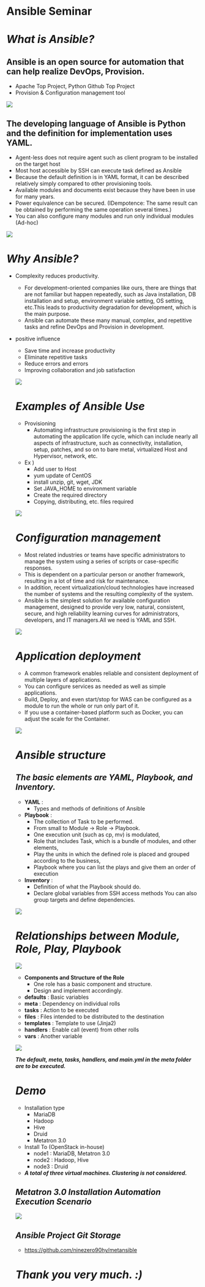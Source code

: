 # Ansible Seminar

# ***What is Ansible?***

## **Ansible is an open source for automation that can help realize DevOps, Provision.**

- Apache Top Project, Python Github Top Project
- Provision & Configuration management tool

![](Untitled-11e1d4b7-aa0b-4070-a507-869f7153d4d3.png)

## **The developing language of Ansible is Python and the definition for implementation uses YAML.**

- Agent-less does not require agent such as client program to be installed on the target host
- Most host accessible by SSH can execute task defined as Ansible
- Because the default definition is in YAML format, it can be described relatively simply compared to other provisioning tools.
- Available modules and documents exist because they have been in use for many years.
- Power equivalence can be secured. (IDempotence: The same result can be obtained by performing the same operation several times.)
- You can also configure many modules and run only individual modules (Ad-hoc)

![](Untitled-cd955572-d6c5-40b3-958c-1a6796ef11df.png)

# ***Why Ansible?***

- Complexity reduces productivity.
   - For development-oriented companies like ours, there are things that are not familiar but happen repeatedly, such as Java installation, DB installation and setup, environment variable setting, OS setting, etc.This leads to productivity degradation for development, which is the main purpose.
    - Ansible can automate these many manual, complex, and repetitive tasks and refine DevOps and Provision in development.
- positive influence
   - Save time and increase productivity
    - Eliminate repetitive tasks
    - Reduce errors and errors
    - Improving collaboration and job satisfaction

    ![](Untitled-b992664c-5b98-4be8-a5ed-5aae023193f1.png)

    # ***Examples of Ansible Use***

    - Provisioning
        - Automating infrastructure provisioning is the first step in automating the application life cycle, which can include nearly all aspects of infrastructure, such as connectivity, installation, setup, patches, and so on to bare metal, virtualized Host and Hypervisor, network, etc.
    - Ex )
        - Add user to Host
        - yum update of CentOS
        - install unzip, git, wget, JDK
        - Set JAVA_HOME to environment variable
        - Create the required directory
        - Copying, distributing, etc. files required

    ![](Untitled-869bd8e0-f7bf-4380-9e84-a64b3a288622.png)

    # ***Configuration management***

   - Most related industries or teams have specific administrators to manage the system using a series of scripts or case-specific responses.
    - This is dependent on a particular person or another framework, resulting in a lot of time and risk for maintenance.
    - In addition, recent virtualization/cloud technologies have increased the number of systems and the resulting complexity of the system.
    - Ansible is the simplest solution for available configuration management, designed to provide very low, natural, consistent, secure, and high reliability learning curves for administrators, developers, and IT managers.All we need is YAML and SSH.

    ![](Untitled-214e091b-3c22-4413-a3e8-f1f631fe8f9f.png)

    # ***Application deployment***

    - A common framework enables reliable and consistent deployment of multiple layers of applications.
    - You can configure services as needed as well as simple applications.
    - Build, Deploy, and even start/stop for WAS can be configured as a module to run the whole or run only part of it.
    - If you use a container-based platform such as Docker, you can adjust the scale for the Container.

    ![](Untitled-5996fe2a-03be-4ecf-9baa-3952ee659049.png)

    # ***Ansible structure***

    ## ***The basic elements are YAML, Playbook, and Inventory.***

    - **YAML** :
        - Types and methods of definitions of Ansible
    - **Playbook** :
        - The collection of Task to be performed.
        - From small to Module -> Role -> Playbook.
        - One execution unit (such as cp, mv) is modulated,
        - Role that includes Task, which is a bundle of modules, and other elements,
        - Play the units in which the defined role is placed and grouped according to the business,
        - Playbook where you can list the plays and give them an order of execution
    - **Inventory** :
        - Definition of what the Playbook should do.
        - Declare global variables from SSH access methods
        You can also group targets and define dependencies.

    ![](Untitled-8391bf38-f1ab-460d-ad4c-ecc430eb8efe.png)

    # ***Relationships between Module, Role, Play, Playbook***

    ![](Untitled-e7a62970-7747-4b01-be45-38017990f1bd.png)

    - **Components and Structure of the Role**
        - One role has a basic component and structure.
        - Design and implement accordingly.
    - **defaults** : Basic variables
    - **meta** : Dependency on individual rolls
    - **tasks** : Action to be executed
    - **files** : Files intended to be distributed to the destination
    - **templates** : Template to use (Jinja2)
    - **handlers** : Enable call (event) from other rolls
    - **vars** : Another variable

    ![](Untitled-bdfa1a06-c3ac-4d8c-b1eb-819371049381.png)

    ***The default, meta, tasks, handlers, and main.yml in the meta folder are to be executed.***

    # ***Demo***

    - Installation type
        - MariaDB
        - Hadoop
        - Hive
        - Druid
        - Metatron 3.0
    - Install To (OpenStack in-house)
        - node1 : MariaDB, Metatron 3.0
        - node2 : Hadoop, Hive
        - node3 : Druid
    - ***A total of three virtual machines. Clustering is not considered.***

    ## ***Metatron 3.0 Installation Automation Execution Scenario***

    ![](Untitled-9d977755-89ae-4ed7-98a3-f2fbddd2eccf.png)

    ## ***Ansible Project Git Storage***

    - https://github.com/ninezero90hy/metansible

    # ***Thank you very much. :)***
